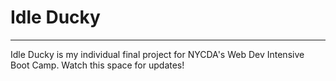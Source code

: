 # Idle Ducky
----

Idle Ducky is my individual final project for NYCDA's Web Dev Intensive Boot Camp. Watch this space for updates!
